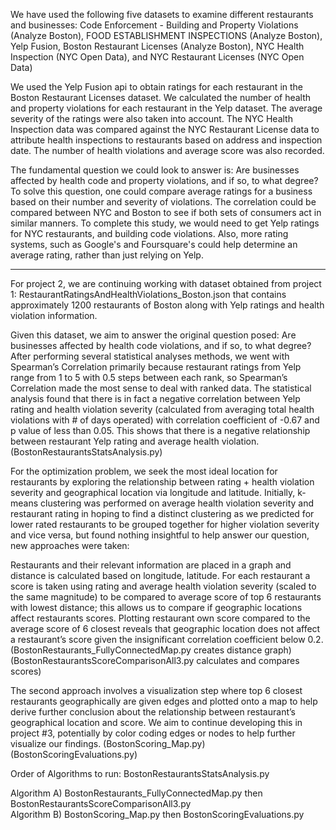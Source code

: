 We have used the following five datasets to examine different restaurants and businesses:
Code Enforcement - Building and Property Violations (Analyze Boston), FOOD ESTABLISHMENT INSPECTIONS (Analyze Boston), Yelp Fusion, Boston Restaurant Licenses (Analyze Boston), NYC Health Inspection (NYC Open Data), and NYC Restaurant Licenses (NYC Open Data)

We used the Yelp Fusion api to obtain ratings for each restaurant in the Boston Restaurant Licenses dataset. 
We calculated the number of health and property violations for each restaurant in the Yelp dataset.
The average severity of the ratings were also taken into account.
The NYC Health Inspection data was compared against the NYC Restaurant License data to attribute health inspections to restaurants based on address and inspection date. The number of health violations and average score was also recorded.

The fundamental question we could look to answer is: Are businesses affected by health code and property violations, and if so, to what degree?
To solve this question, one could compare average ratings for a business based on their number and severity of violations.
The correlation could be compared between NYC and Boston to see if both sets of consumers act in similar manners. To complete this study, we would need to get Yelp ratings for NYC restaurants, and building code violations. Also, more rating systems, such as Google's and Foursquare's could help determine an average rating, rather than just relying on Yelp.


________________________________________________________________________________________________________________________________________


For project 2, we are continuing working with dataset obtained from project 1: RestaurantRatingsAndHealthViolations_Boston.json that contains approximately 1200 restaurants of Boston along with Yelp ratings and health violation information. 

Given this dataset, we aim to answer the original question posed: Are businesses affected by health code violations, and if so, to what degree? After performing several statistical analyses methods, we went with Spearman’s Correlation primarily because restaurant ratings from Yelp range from 1 to 5 with 0.5 steps between each rank, so Spearman’s Correlation made the most sense to deal with ranked data. The statistical analysis found that there is in fact a negative correlation between Yelp rating and health violation severity (calculated from averaging total health violations with # of days operated) with correlation coefficient of -0.67 and p value of less than 0.05. This shows that there is a negative relationship between restaurant Yelp rating and average health violation.
(BostonRestaurantsStatsAnalysis.py)

For the optimization problem, we seek the most ideal location for restaurants by exploring the relationship between rating + health violation severity and geographical location via longitude and latitude. Initially, k-means clustering was performed on average health violation severity and restaurant rating in hoping to find a distinct clustering as we predicted for lower rated restaurants to be grouped together for higher violation severity and vice versa, but found nothing insightful to help answer our question, new approaches were taken:

Restaurants and their relevant information are placed in a graph and distance is calculated based on longitude, latitude. For each restaurant a score is taken using rating and average health violation severity (scaled to the same magnitude) to be compared to average score of top 6 restaurants with lowest distance; this allows us to compare if geographic locations affect restaurants scores. Plotting restaurant own score compared to the average score of 6 closest reveals that geographic location does not affect a restaurant’s score given the insignificant correlation coefficient below 0.2.
(BostonRestaurants_FullyConnectedMap.py creates distance graph)
(BostonRestaurantsScoreComparisonAll3.py calculates and compares scores)

The second approach involves a visualization step where top 6 closest restaurants geographically are given edges and plotted onto a map to help derive further conclusion about the relationship between restaurant’s geographical location and score. We aim to continue developing this in project #3, potentially by color coding edges or nodes to help further visualize our findings.
(BostonScoring_Map.py)
(BostonScoringEvaluations.py)

Order of Algorithms to run:  BostonRestaurantsStatsAnalysis.py

Algorithm A) BostonRestaurants_FullyConnectedMap.py then BostonRestaurantsScoreComparisonAll3.py  
Algorithm B) BostonScoring_Map.py then BostonScoringEvaluations.py
